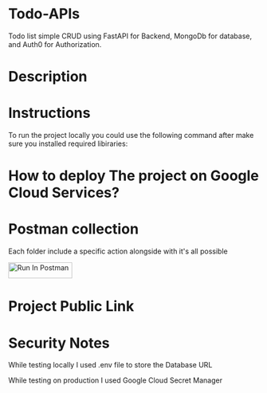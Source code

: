 # Todo-APIs
Todo list simple CRUD using FastAPI for Backend, MongoDb for database, and Auth0 for Authorization.

# Description



# Instructions
To run the project locally you could use the following command after make sure you installed required libiraries:

# How to deploy The project on Google Cloud Services?




# Postman collection
Each folder include a specific action alongside with it's all possible 

[<img src="https://run.pstmn.io/button.svg" alt="Run In Postman" style="width: 128px; height: 32px;">](https://app.getpostman.com/run-collection/34871237-eda7ac29-e344-475a-b721-a83f0267d569?source=rip_markdown&collection-url=entityId%3D34871237-eda7ac29-e344-475a-b721-a83f0267d569%26entityType%3Dcollection%26workspaceId%3D85bfcce8-cee8-4e40-9e54-7c30313fb904)


# Project Public Link

# Security Notes
While testing locally I used .env file to store the Database URL


While testing on production I used Google Cloud Secret Manager


